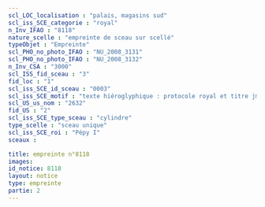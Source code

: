 ```yaml
---
scl_LOC_localisation : "palais, magasins sud"
scl_iss_SCE_categorie : "royal"
n_Inv_IFAO : "8118"
nature_scelle : "empreinte de sceau sur scellé"
typeObjet : "Empreinte"
scl_PHO_no_photo_IFAO : "NU_2008_3131"
scl_PHO_no_photo_IFAO : "NU_2008_3132"
n_Inv_CSA : "3000"
scl_ISS_fid_sceau : "3"
fid_loc : "1"
scl_iss_SCE_id_sceau : "0003"
scl_iss_SCE_motif : "texte hiéroglyphique : protocole royal et titre jmy-ḫt pr-‘ȝ"
scl_US_us_nom : "2632"
fid_US : "2"
scl_iss_SCE_type_sceau : "cylindre"
type_scelle : "sceau unique"
scl_iss_SCE_roi : "Pépy I"
sceaux :

title: empreinte n°8118
images: 
id_notice: 8118
layout: notice
type: empreinte
partie: 2
---
```

